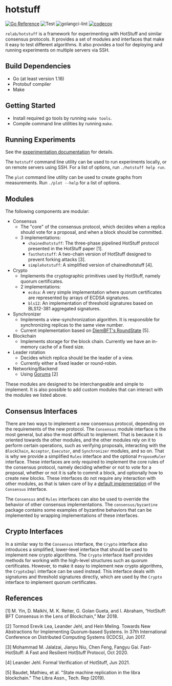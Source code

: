 # hotstuff

[![Go Reference](https://pkg.go.dev/badge/github.com/relab/consensus.svg)](https://pkg.go.dev/github.com/relab/hotstuff)
![Test](https://github.com/relab/hotstuff/workflows/Test/badge.svg)
![golangci-lint](https://github.com/relab/hotstuff/workflows/golangci-lint/badge.svg)
[![codecov](https://codecov.io/gh/relab/hotstuff/branch/master/graph/badge.svg?token=IYZ7WD6ZAH)](https://codecov.io/gh/relab/hotstuff)

`relab/hotstuff` is a framework for experimenting with HotStuff and similar consensus protocols.
It provides a set of modules and interfaces that make it easy to test different algorithms.
It also provides a tool for deploying and running experiments on multiple servers via SSH.

## Build Dependencies

* Go (at least version 1.16)
* Protobuf compiler
* Make

## Getting Started

* Install required go tools by running `make tools`.
* Compile command line utilities by running `make`.

## Running Experiments

See the [experimentation documentation](docs/experimentation.md) for details.

The `hotstuff` command line utility can be used to run experiments locally, or on remote servers using SSH.
For a list of options, run `./hotstuff help run`.

The `plot` command line utility can be used to create graphs from measurements.
Run `./plot --help` for a list of options.

## Modules

The following components are modular:

* Consensus
  * The "core" of the consensus protocol, which decides when a replica should vote for a proposal,
    and when a block should be committed.
  * 3 implementations:
    * `chainedhotstuff`: The three-phase pipelined HotStuff protocol presented in the HotStuff paper [1].
    * `fasthotstuff`: A two-chain version of HotStuff designed to prevent forking attacks [3].
    * `simplehotstuff`: A simplified version of chainedhotstuff [4].
* Crypto
  * Implements the cryptographic primitives used by HotStuff, namely quorum certificates.
  * 2 implementations:
    * `ecdsa`: A very simple implementation where quorum certificates are represented by arrays of ECDSA signatures.
    * `bls12`: An implementation of threshold signatures based on BLS12-381 aggregated signatures.
* Synchronizer
  * Implements a view-synchronization algorithm. It is responsible for synchronizing replicas to the same view number.
  * Current implementation based on [DiemBFT's RoundState](https://github.com/diem/diem/tree/main/consensus/src/liveness) [5].
* Blockchain
  * Implements storage for the block chain. Currently we have an in-memory cache of a fixed size.
* Leader rotation
  * Decides which replica should be the leader of a view.
  * Currently either a fixed leader or round-robin.
* Networking/Backend
  * Using [Gorums](https://github.com/relab/gorums) [2]

These modules are designed to be interchangeable and simple to implement.
It is also possible to add custom modules that can interact with the modules we listed above.

## Consensus Interfaces

There are two ways to implement a new consensus protocol, depending on the requirements of the new protocol.
The `Consensus` module interface is the most general, but also the most difficult to implement.
That is because it is oriented towards the other modules, and the other modules rely on it to perform certain operations,
such as verifying proposals, interacting with the `BlockChain`, `Acceptor`, `Executor`, and `Synchronizer` modules,
and so on. That is why we provide a simplified `Rules` interface and the optional `ProposeRuler` interface.
These interfaces are only required to implement the core rules of the consensus protocol, namely deciding whether or not
to vote for a proposal, whether or not it is safe to commit a block, and optionally how to create new blocks.
These interfaces do not require any interaction with other modules, as that is taken care of by a
[default implementation](consensus/consensus.go) of the `Consensus` interface.

The `Consensus` and `Rules` interfaces can also be used to override the behavior of other consensus implementations.
The `consensus/byzantine` package contains some examples of byzantine behaviors that can be implemented by wrapping
implementations of these interfaces.

## Crypto Interfaces

In a similar way to the `Consensus` interface, the `Crypto` interface also introduces a simplified, lower-level interface
that should be used to implement new crypto algorithms.
The `Crypto` interface itself provides methods for working with the high-level structures such as quorum certificates.
However, to make it easy to implement new crypto algorithms, the `CryptoImpl` interface can be used instead.
This interface deals with signatures and threshold signatures directly, which are used by the `Crypto` interface
to implement quorum certificates.

## References

[1] M. Yin, D. Malkhi, M. K. Reiter, G. Golan Gueta, and I. Abraham, “HotStuff: BFT Consensus in the Lens of Blockchain,” Mar 2018.

[2] Tormod Erevik Lea, Leander Jehl, and Hein Meling. Towards New Abstractions for Implementing Quorum-based Systems. In 37th International Conference on Distributed Computing Systems (ICDCS), Jun 2017.

[3] Mohammad M. Jalalzai, Jianyu Niu, Chen Feng, Fangyu Gai. Fast-HotStuff: A Fast and Resilient HotStuff Protocol, Oct 2020.

[4] Leander Jehl. Formal Verification of HotStuff, Jun 2021.

[5] Baudet, Mathieu, et al. "State machine replication in the libra blockchain." The Libra Assn., Tech. Rep (2019).

